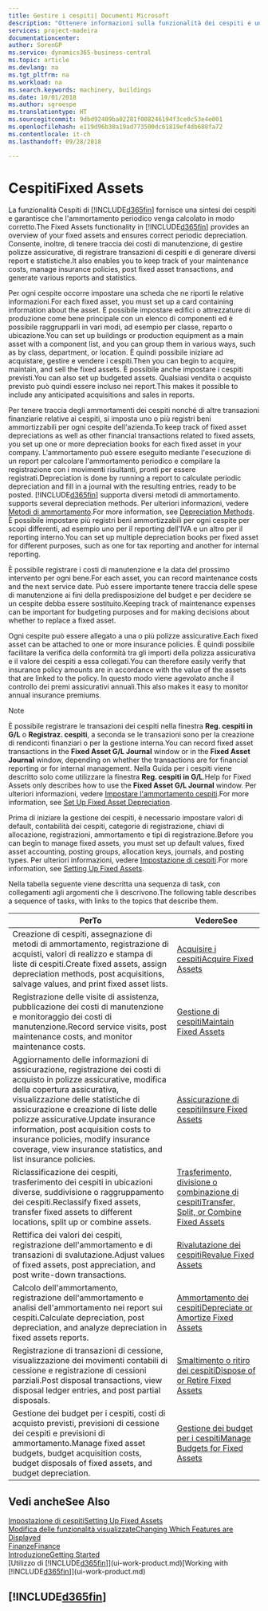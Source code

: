 ```yaml
---
title: Gestire i cespiti| Documenti Microsoft
description: "Ottenere informazioni sulla funzionalità dei cespiti e una panoramica delle modalità di utilizzo dei cespiti."
services: project-madeira
documentationcenter: 
author: SorenGP
ms.service: dynamics365-business-central
ms.topic: article
ms.devlang: na
ms.tgt_pltfrm: na
ms.workload: na
ms.search.keywords: machinery, buildings
ms.date: 10/01/2018
ms.author: sgroespe
ms.translationtype: HT
ms.sourcegitcommit: 9dbd92409ba02281f008246194f3ce0c53e4e001
ms.openlocfilehash: e119d96b30a19ad773500dc61819ef4db688fa72
ms.contentlocale: it-ch
ms.lasthandoff: 09/28/2018

---
```

# <a name="fixed-assets"></a><span data-ttu-id="68f47-103">Cespiti</span><span class="sxs-lookup"><span data-stu-id="68f47-103">Fixed Assets</span></span>
<span data-ttu-id="68f47-104">La funzionalità Cespiti di [!INCLUDE[d365fin](includes/d365fin_md.md)] fornisce una sintesi dei cespiti e garantisce che l'ammortamento periodico venga calcolato in modo corretto.</span><span class="sxs-lookup"><span data-stu-id="68f47-104">The Fixed Assets functionality in [!INCLUDE[d365fin](includes/d365fin_md.md)] provides an overview of your fixed assets and ensures correct periodic depreciation.</span></span> <span data-ttu-id="68f47-105">Consente, inoltre, di tenere traccia dei costi di manutenzione, di gestire polizze assicurative, di registrare transazioni di cespiti e di generare diversi report e statistiche.</span><span class="sxs-lookup"><span data-stu-id="68f47-105">It also enables you to keep track of your maintenance costs, manage insurance policies, post fixed asset transactions, and generate various reports and statistics.</span></span>

<span data-ttu-id="68f47-106">Per ogni cespite occorre impostare una scheda che ne riporti le relative informazioni.</span><span class="sxs-lookup"><span data-stu-id="68f47-106">For each fixed asset, you must set up a card containing information about the asset.</span></span> <span data-ttu-id="68f47-107">È possibile impostare edifici o attrezzature di produzione come bene principale con un elenco di componenti ed è possibile raggrupparli in vari modi, ad esempio per classe, reparto o ubicazione.</span><span class="sxs-lookup"><span data-stu-id="68f47-107">You can set up buildings or production equipment as a main asset with a component list, and you can group them in various ways, such as by class, department, or location.</span></span> <span data-ttu-id="68f47-108">È quindi possibile iniziare ad acquistare, gestire e vendere i cespiti.</span><span class="sxs-lookup"><span data-stu-id="68f47-108">Then you can begin to acquire, maintain, and sell the fixed assets.</span></span> <span data-ttu-id="68f47-109">È possibile anche impostare i cespiti previsti.</span><span class="sxs-lookup"><span data-stu-id="68f47-109">You can also set up budgeted assets.</span></span> <span data-ttu-id="68f47-110">Qualsiasi vendita o acquisto previsto può quindi essere incluso nei report.</span><span class="sxs-lookup"><span data-stu-id="68f47-110">This makes it possible to include any anticipated acquisitions and sales in reports.</span></span>

<span data-ttu-id="68f47-111">Per tenere traccia degli ammortamenti dei cespiti nonché di altre transazioni finanziarie relative ai cespiti, si imposta uno o più registri beni ammortizzabili per ogni cespite dell'azienda.</span><span class="sxs-lookup"><span data-stu-id="68f47-111">To keep track of fixed asset depreciations as well as other financial transactions related to fixed assets, you set up one or more depreciation books for each fixed asset in your company.</span></span> <span data-ttu-id="68f47-112">L'ammortamento può essere eseguito mediante l'esecuzione di un report per calcolare l'ammortamento periodico e compilare la registrazione con i movimenti risultanti, pronti per essere registrati.</span><span class="sxs-lookup"><span data-stu-id="68f47-112">Depreciation is done by running a report to calculate periodic depreciation and fill in a journal with the resulting entries, ready to be posted.</span></span> [!INCLUDE[d365fin](includes/d365fin_md.md)] <span data-ttu-id="68f47-113">supporta diversi metodi di ammortamento.</span><span class="sxs-lookup"><span data-stu-id="68f47-113"> supports several depreciation methods.</span></span> <span data-ttu-id="68f47-114">Per ulteriori informazioni, vedere [Metodi di ammortamento](fa-depreciation-methods.md).</span><span class="sxs-lookup"><span data-stu-id="68f47-114">For more information, see [Depreciation Methods](fa-depreciation-methods.md).</span></span> <span data-ttu-id="68f47-115">È possibile impostare più registri beni ammortizzabili per ogni cespite per scopi differenti, ad esempio uno per il reporting dell'IVA e un altro per il reporting interno.</span><span class="sxs-lookup"><span data-stu-id="68f47-115">You can set up multiple depreciation books per fixed asset for different purposes, such as one for tax reporting and another for internal reporting.</span></span>

<span data-ttu-id="68f47-116">È possibile registrare i costi di manutenzione e la data del prossimo intervento per ogni bene.</span><span class="sxs-lookup"><span data-stu-id="68f47-116">For each asset, you can record maintenance costs and the next service date.</span></span> <span data-ttu-id="68f47-117">Può essere importante tenere traccia delle spese di manutenzione ai fini della predisposizione del budget e per decidere se un cespite debba essere sostituito.</span><span class="sxs-lookup"><span data-stu-id="68f47-117">Keeping track of maintenance expenses can be important for budgeting purposes and for making decisions about whether to replace a fixed asset.</span></span>

<span data-ttu-id="68f47-118">Ogni cespite può essere allegato a una o più polizze assicurative.</span><span class="sxs-lookup"><span data-stu-id="68f47-118">Each fixed asset can be attached to one or more insurance policies.</span></span> <span data-ttu-id="68f47-119">È quindi possibile facilitare la verifica della conformità tra gli importi della polizza assicurativa e il valore dei cespiti a essa collegati.</span><span class="sxs-lookup"><span data-stu-id="68f47-119">You can therefore easily verify that insurance policy amounts are in accordance with the value of the assets that are linked to the policy.</span></span> <span data-ttu-id="68f47-120">In questo modo viene agevolato anche il controllo dei premi assicurativi annuali.</span><span class="sxs-lookup"><span data-stu-id="68f47-120">This also makes it easy to monitor annual insurance premiums.</span></span>

> [!NOTE]  
>   <span data-ttu-id="68f47-121">È possibile registrare le transazioni dei cespiti nella finestra **Reg. cespiti in G/L** o **Registraz. cespiti**, a seconda se le transazioni sono per la creazione di rendiconti finanziari o per la gestione interna.</span><span class="sxs-lookup"><span data-stu-id="68f47-121">You can record fixed asset transactions in the **Fixed Asset G/L Journal** window or in the **Fixed Asset Journal** window, depending on whether the transactions are for financial reporting or for internal management.</span></span> <span data-ttu-id="68f47-122">Nella Guida per i cespiti viene descritto solo come utilizzare la finestra **Reg. cespiti in G/L**.</span><span class="sxs-lookup"><span data-stu-id="68f47-122">Help for Fixed Assets only describes how to use the **Fixed Asset G/L Journal** window.</span></span> <span data-ttu-id="68f47-123">Per ulteriori informazioni, vedere [Impostare l'ammortamento cespiti](fa-how-setup-depreciation.md).</span><span class="sxs-lookup"><span data-stu-id="68f47-123">For more information, see [Set Up Fixed Asset Depreciation](fa-how-setup-depreciation.md).</span></span>

<span data-ttu-id="68f47-124">Prima di iniziare la gestione dei cespiti, è necessario impostare valori di default, contabilità dei cespiti, categorie di registrazione, chiavi di allocazione, registrazioni, ammortamento e tipi di registrazione.</span><span class="sxs-lookup"><span data-stu-id="68f47-124">Before you can begin to manage fixed assets, you must set up default values, fixed asset accounting, posting groups, allocation keys, journals, and posting types.</span></span> <span data-ttu-id="68f47-125">Per ulteriori informazioni, vedere [Impostazione di cespiti](fa-setup.md).</span><span class="sxs-lookup"><span data-stu-id="68f47-125">For more information, see [Setting Up Fixed Assets](fa-setup.md).</span></span>

<span data-ttu-id="68f47-126">Nella tabella seguente viene descritta una sequenza di task, con collegamenti agli argomenti che li descrivono.</span><span class="sxs-lookup"><span data-stu-id="68f47-126">The following table describes a sequence of tasks, with links to the topics that describe them.</span></span>

| <span data-ttu-id="68f47-127">Per</span><span class="sxs-lookup"><span data-stu-id="68f47-127">To</span></span> | <span data-ttu-id="68f47-128">Vedere</span><span class="sxs-lookup"><span data-stu-id="68f47-128">See</span></span> |
| --- | --- |
| <span data-ttu-id="68f47-129">Creazione di cespiti, assegnazione di metodi di ammortamento, registrazione di acquisti, valori di realizzo e stampa di liste di cespiti.</span><span class="sxs-lookup"><span data-stu-id="68f47-129">Create fixed assets, assign depreciation methods, post acquisitions, salvage values, and print fixed asset lists.</span></span> |[<span data-ttu-id="68f47-130">Acquisire i cespiti</span><span class="sxs-lookup"><span data-stu-id="68f47-130">Acquire Fixed Assets</span></span>](fa-how-acquire.md) |
| <span data-ttu-id="68f47-131">Registrazione delle visite di assistenza, pubblicazione dei costi di manutenzione e monitoraggio dei costi di manutenzione.</span><span class="sxs-lookup"><span data-stu-id="68f47-131">Record service visits, post maintenance costs, and monitor maintenance costs.</span></span> |[<span data-ttu-id="68f47-132">Gestione di cespiti</span><span class="sxs-lookup"><span data-stu-id="68f47-132">Maintain Fixed Assets</span></span>](fa-how-maintain.md) |
| <span data-ttu-id="68f47-133">Aggiornamento delle informazioni di assicurazione, registrazione dei costi di acquisto in polizze assicurative, modifica della copertura assicurativa, visualizzazione delle statistiche di assicurazione e creazione di liste delle polizze assicurative.</span><span class="sxs-lookup"><span data-stu-id="68f47-133">Update insurance information, post acquisition costs to insurance policies, modify insurance coverage, view insurance statistics, and list insurance policies.</span></span> |[<span data-ttu-id="68f47-134">Assicurazione di cespiti</span><span class="sxs-lookup"><span data-stu-id="68f47-134">Insure Fixed Assets</span></span>](fa-how-insure.md) |
| <span data-ttu-id="68f47-135">Riclassificazione dei cespiti, trasferimento dei cespiti in ubicazioni diverse, suddivisione o raggruppamento dei cespiti.</span><span class="sxs-lookup"><span data-stu-id="68f47-135">Reclassify fixed assets, transfer fixed assets to different locations, split up or combine assets.</span></span> |[<span data-ttu-id="68f47-136">Trasferimento, divisione o combinazione di cespiti</span><span class="sxs-lookup"><span data-stu-id="68f47-136">Transfer, Split, or Combine Fixed Assets</span></span>](fa-how-trans-split-combine.md) |
| <span data-ttu-id="68f47-137">Rettifica dei valori dei cespiti, registrazione dell'ammortamento e di transazioni di svalutazione.</span><span class="sxs-lookup"><span data-stu-id="68f47-137">Adjust values of fixed assets, post appreciation, and post write-down transactions.</span></span> |[<span data-ttu-id="68f47-138">Rivalutazione dei cespiti</span><span class="sxs-lookup"><span data-stu-id="68f47-138">Revalue Fixed Assets</span></span>](fa-how-revalue.md) |
| <span data-ttu-id="68f47-139">Calcolo dell'ammortamento, registrazione dell'ammortamento e analisi dell'ammortamento nei report sui cespiti.</span><span class="sxs-lookup"><span data-stu-id="68f47-139">Calculate depreciation, post depreciation, and  analyze depreciation in fixed assets reports.</span></span> |[<span data-ttu-id="68f47-140">Ammortamento dei cespiti</span><span class="sxs-lookup"><span data-stu-id="68f47-140">Depreciate or Amortize Fixed Assets</span></span>](fa-how-depreciate-amortize.md) |
| <span data-ttu-id="68f47-141">Registrazione di transazioni di cessione, visualizzazione dei movimenti contabili di cessione e registrazione di cessioni parziali.</span><span class="sxs-lookup"><span data-stu-id="68f47-141">Post disposal transactions, view disposal ledger entries, and post partial disposals.</span></span> |[<span data-ttu-id="68f47-142">Smaltimento o ritiro dei cespiti</span><span class="sxs-lookup"><span data-stu-id="68f47-142">Dispose of or Retire Fixed Assets</span></span>](fa-how-dispose-retire.md) |
| <span data-ttu-id="68f47-143">Gestione dei budget per i cespiti, costi di acquisto previsti, previsioni di cessione dei cespiti e previsioni di ammortamento.</span><span class="sxs-lookup"><span data-stu-id="68f47-143">Manage fixed asset budgets, budget acquisition costs, budget disposals of fixed assets, and budget depreciation.</span></span> |[<span data-ttu-id="68f47-144">Gestione dei budget per i cespiti</span><span class="sxs-lookup"><span data-stu-id="68f47-144">Manage Budgets for Fixed Assets</span></span>](fa-how-manage-budgets.md) |

## <a name="see-also"></a><span data-ttu-id="68f47-145">Vedi anche</span><span class="sxs-lookup"><span data-stu-id="68f47-145">See Also</span></span>
[<span data-ttu-id="68f47-146">Impostazione di cespiti</span><span class="sxs-lookup"><span data-stu-id="68f47-146">Setting Up Fixed Assets</span></span>](fa-setup.md)  
[<span data-ttu-id="68f47-147">Modifica delle funzionalità visualizzate</span><span class="sxs-lookup"><span data-stu-id="68f47-147">Changing Which Features are Displayed</span></span>](ui-experiences.md)  
[<span data-ttu-id="68f47-148">Finanze</span><span class="sxs-lookup"><span data-stu-id="68f47-148">Finance</span></span>](finance.md)  
[<span data-ttu-id="68f47-149">Introduzione</span><span class="sxs-lookup"><span data-stu-id="68f47-149">Getting Started</span></span>](product-get-started.md)  
<span data-ttu-id="68f47-150">[Utilizzo di [!INCLUDE[d365fin](includes/d365fin_md.md)]](ui-work-product.md)</span><span class="sxs-lookup"><span data-stu-id="68f47-150">[Working with [!INCLUDE[d365fin](includes/d365fin_md.md)]](ui-work-product.md)</span></span>

## [!INCLUDE[d365fin](includes/free_trial_md.md)]  
 

